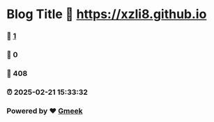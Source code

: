 # Blog Title :link: https://xzli8.github.io 
### :page_facing_up: [1](https://xzli8.github.io/tag.html) 
### :speech_balloon: 0 
### :hibiscus: 408 
### :alarm_clock: 2025-02-21 15:33:32 
### Powered by :heart: [Gmeek](https://github.com/Meekdai/Gmeek)
